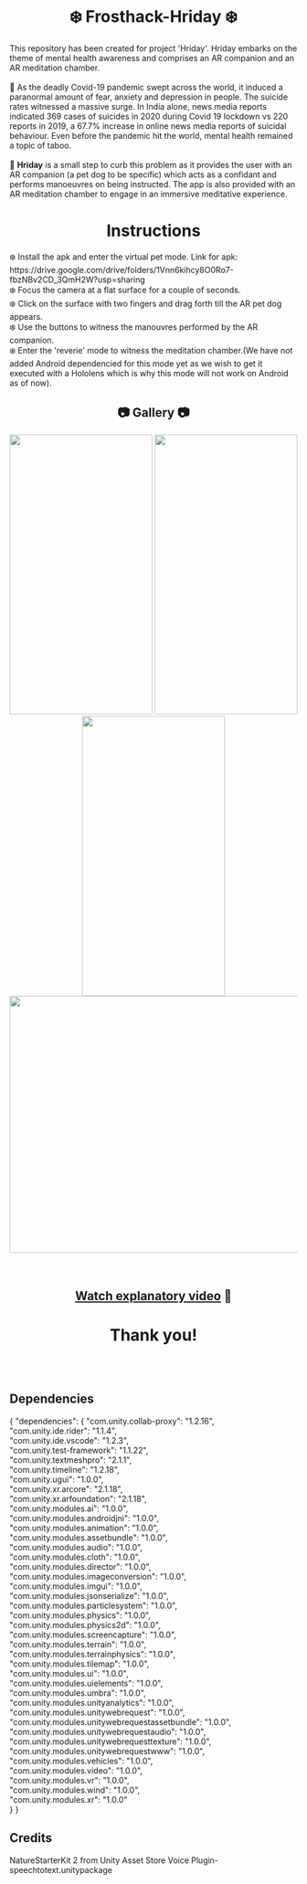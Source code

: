 <h1 align="center"> 
  ❄️ Frosthack-Hriday ❄️
</h1>
This repository has been created for project 'Hriday'. Hriday embarks on the theme of mental health awareness and comprises an AR companion and an AR meditation chamber.<br/> <br/>
🎯 As the deadly Covid-19 pandemic swept across the world, it induced a paranormal amount of fear, anxiety and depression in people. The suicide rates witnessed a massive surge. In India alone, news media reports indicated 369 cases of suicides in 2020 during Covid 19 lockdown vs 220 reports in 2019, a 67.7% increase in online news media reports of suicidal behaviour. Even before the pandemic hit the world, mental health remained a topic of taboo. <br/> <br/> 
🎯 <b>Hriday</b> is a small step to curb this problem as it provides the user with an AR companion (a pet dog to be specific) which acts as a confidant and performs manoeuvres on being instructed. The app is also provided with an AR meditation chamber to engage in an immersive meditative experience.
<h1 align="center"> 
  Instructions
</h1>
❄️ Install the apk and enter the virtual pet mode. Link for apk: https://drive.google.com/drive/folders/1Vnn6kihcy8O0Ro7-fbzNBv2CD_3QmH2W?usp=sharing <br/>
❄️ Focus the camera at a flat surface for a couple of seconds. <br/>
❄️ Click on the surface with two fingers and drag forth till the AR pet dog appears.<br/>
❄️ Use the buttons to witness the manouvres performed by the AR companion.<br/>
❄️ Enter the 'reverie' mode to witness the meditation chamber.(We have not added Android dependencied for this mode yet as we wish to get it executed with a Hololens which is why this mode will not work on Android as of now).

<h2 align="center"> 
📷  Gallery 📷
</h2>
<div align ="center">
<img src="https://user-images.githubusercontent.com/77115160/131607414-975727ae-068e-49fc-b1af-1fceba4c8e67.jpeg" width="250" height="490">
<img src="https://user-images.githubusercontent.com/77115160/131607445-8810541a-8a19-42f4-b70f-a63a26180722.jpeg" width="250" height="490">
<img src="https://user-images.githubusercontent.com/77115160/131607871-62b773c5-2ec0-49b4-9249-20852ff94af8.jpeg" width="250" height="490">
<img src="https://user-images.githubusercontent.com/77115160/131608021-d099e824-9d9e-4547-808f-30dec1cbfc92.png" width="800" height="450">
</div>   

<br />
<br />
<div align ="center">
   <h2>
   
   [Watch explanatory video](https://youtu.be/HV2q8filp5w) :movie_camera:
 
      
   </h2>
   <h1> Thank you! </h1>
   
   </div>   
   <br />
<br />

## Dependencies
{
  "dependencies": {
    "com.unity.collab-proxy": "1.2.16",<br />
    "com.unity.ide.rider": "1.1.4",<br />
    "com.unity.ide.vscode": "1.2.3",<br />
    "com.unity.test-framework": "1.1.22",<br />
    "com.unity.textmeshpro": "2.1.1",<br />
    "com.unity.timeline": "1.2.18",<br />
    "com.unity.ugui": "1.0.0",<br />
    "com.unity.xr.arcore": "2.1.18",<br />
    "com.unity.xr.arfoundation": "2.1.18",<br />
    "com.unity.modules.ai": "1.0.0",<br />
    "com.unity.modules.androidjni": "1.0.0",<br />
    "com.unity.modules.animation": "1.0.0",<br />
    "com.unity.modules.assetbundle": "1.0.0",<br />
    "com.unity.modules.audio": "1.0.0",<br />
    "com.unity.modules.cloth": "1.0.0",<br />
    "com.unity.modules.director": "1.0.0",<br />
    "com.unity.modules.imageconversion": "1.0.0",<br />
    "com.unity.modules.imgui": "1.0.0",<br />
    "com.unity.modules.jsonserialize": "1.0.0",<br />
    "com.unity.modules.particlesystem": "1.0.0",<br />
    "com.unity.modules.physics": "1.0.0",<br />
    "com.unity.modules.physics2d": "1.0.0",<br />
    "com.unity.modules.screencapture": "1.0.0",<br />
    "com.unity.modules.terrain": "1.0.0",<br />
    "com.unity.modules.terrainphysics": "1.0.0",<br />
    "com.unity.modules.tilemap": "1.0.0",<br />
    "com.unity.modules.ui": "1.0.0",<br />
    "com.unity.modules.uielements": "1.0.0",<br />
    "com.unity.modules.umbra": "1.0.0",<br />
    "com.unity.modules.unityanalytics": "1.0.0",<br />
    "com.unity.modules.unitywebrequest": "1.0.0",<br />
    "com.unity.modules.unitywebrequestassetbundle": "1.0.0",<br />
    "com.unity.modules.unitywebrequestaudio": "1.0.0",<br />
    "com.unity.modules.unitywebrequesttexture": "1.0.0",<br />
    "com.unity.modules.unitywebrequestwww": "1.0.0",<br />
    "com.unity.modules.vehicles": "1.0.0",<br />
    "com.unity.modules.video": "1.0.0",<br />
    "com.unity.modules.vr": "1.0.0",<br />
    "com.unity.modules.wind": "1.0.0",<br />
    "com.unity.modules.xr": "1.0.0"<br />
  }
}

## Credits
NatureStarterKit 2 from Unity Asset Store
Voice Plugin- speechtotext.unitypackage

